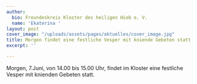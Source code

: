 ```yaml
---
author:
  bio: Freundeskreis Kloster des heiligen Hiob e. V.
  name: 'Ekaterina '
layout: post
cover_image: "/uploads/assets/pages/aktuelles/cover_image.jpg"
title: Morgen findet eine festliche Vesper mit kniende Gebeten statt
excerpt: ''

---
```

Morgen, 7.Juni, von 14.00 bis 15.00 Uhr, findet im Kloster eine festliche Vesper mit knienden Gebeten statt.